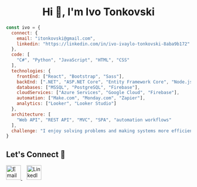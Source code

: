 <h1 align="center">Hi 👋, I'm Ivo Tonkovski</h1>

```js
const ivo = {
  connect: {
    email: "itonkovski@gmail.com",
    linkedin: "https://linkedin.com/in/ivo-ivaylo-tonkovski-8aba9b172"
  },
  code: [
    "C#", "Python", "JavaScript", "HTML", "CSS"
  ],
  technologies: {
    frontEnd: ["React", "Bootstrap", "Sass"],
    backEnd: [".NET", "ASP.NET Core", "Entity Framework Core", "Node.js", "JupyterLab"],
    databases: ["MSSQL", "PostgreSQL", "Firebase"],
    cloudServices: ["Azure Services", "Google Cloud", "Firebase"],
    automation: ["Make.com", "Monday.com", "Zapier"],
    analytics: ["Looker", "Looker Studio"]
  },
  architecture: [
    "Web API", "REST API", "MVC", "SPA", "automation workflows"
  ],
  challenge: "I enjoy solving problems and making systems more efficient through custom automation and integrations."
}
 ```
## Let's Connect 🤝

<a href="mailto:itonkovski@gmail.com" target="_blank">
  <img src="https://cdn-icons-png.flaticon.com/512/732/732200.png" alt="Email" width="40" />
</a>
&nbsp;&nbsp;
<a href="https://linkedin.com/in/ivo-ivaylo-tonkovski-8aba9b172" target="_blank">
  <img src="https://cdn2.iconfinder.com/data/icons/social-media-2285/512/1_Linkedin_unofficial_colored_svg-128.png" alt="LinkedIn" width="40" />
</a>

<!--
<h1 align="center">Hi 👋, I'm Ivo (Ivaylo) Tonkovski</h1>
<h3 align="center">itonkovski@gmail.com</h3>

<h3 align="center">Connect with me:</h3>
<p align="center">
<a href="https://linkedin.com/in/ivo-ivaylo-tonkovski-8aba9b172" target="blank"><img align="center" src="https://cdn.jsdelivr.net/npm/simple-icons@3.0.1/icons/linkedin.svg" alt="ivaylo-tonkovski-8aba9b172" height="30" width="40" /></a>
</p>

<h3 align="center">Languages and Tools:</h3>
<p align="center"> <a href="https://getbootstrap.com" target="_blank"> <img src="https://raw.githubusercontent.com/devicons/devicon/master/icons/bootstrap/bootstrap-plain-wordmark.svg" alt="bootstrap" width="40" height="40"/> </a> <a href="https://www.w3schools.com/cs/" target="_blank"> <img src="https://raw.githubusercontent.com/devicons/devicon/master/icons/csharp/csharp-original.svg" alt="csharp" width="40" height="40"/> </a> <a href="https://www.w3schools.com/css/" target="_blank"> <img src="https://raw.githubusercontent.com/devicons/devicon/master/icons/css3/css3-original-wordmark.svg" alt="css3" width="40" height="40"/> </a> <a href="https://www.docker.com/" target="_blank"> <img src="https://raw.githubusercontent.com/devicons/devicon/master/icons/docker/docker-original-wordmark.svg" alt="docker" width="40" height="40"/> </a> <a href="https://dotnet.microsoft.com/" target="_blank"> <img src="https://raw.githubusercontent.com/devicons/devicon/master/icons/dot-net/dot-net-original-wordmark.svg" alt="dotnet" width="40" height="40"/> </a> <a href="https://git-scm.com/" target="_blank"> <img src="https://www.vectorlogo.zone/logos/git-scm/git-scm-icon.svg" alt="git" width="40" height="40"/> </a> <a href="https://www.w3.org/html/" target="_blank"> <img src="https://raw.githubusercontent.com/devicons/devicon/master/icons/html5/html5-original-wordmark.svg" alt="html5" width="40" height="40"/> </a> <a href="https://developer.mozilla.org/en-US/docs/Web/JavaScript" target="_blank"> <img src="https://raw.githubusercontent.com/devicons/devicon/master/icons/javascript/javascript-original.svg" alt="javascript" width="40" height="40"/> </a> <a href="https://www.microsoft.com/en-us/sql-server" target="_blank"> <img src="https://cdn.worldvectorlogo.com/logos/microsoft-sql-server.svg" alt="mssql" width="40" height="40"/> </a>  <a href="https://postman.com" target="_blank"> <img src="https://www.vectorlogo.zone/logos/getpostman/getpostman-icon.svg" alt="postman" width="40" height="40"/> </a> <a href="https://reactjs.org/" target="_blank"> <img src="https://raw.githubusercontent.com/devicons/devicon/master/icons/react/react-original-wordmark.svg" alt="react" width="40" height="40"/> </a> <a href="https://sass-lang.com" target="_blank"> <img src="https://raw.githubusercontent.com/devicons/devicon/master/icons/sass/sass-original.svg" alt="sass" width="40" height="40"/> </a> </p>



[![Anurag's GitHub stats](https://github-readme-stats.vercel.app/api?username=itonkovski)](https://github.com/anuraghazra/github-readme-stats)

![Anurag's GitHub stats](https://github-readme-stats.vercel.app/api?username=itonkovski&show_icons=true)

[![Top Langs](https://github-readme-stats.vercel.app/api/top-langs/?username=itonkovski)](https://github.com/anuraghazra/github-readme-stats)

[![Top Langs](https://github-readme-stats.vercel.app/api/top-langs/?username=itonkovski&layout=compact)](https://github.com/anuraghazra/github-readme-stats)

![](https://img.shields.io/badge/<WORD_ON_LEFT>-<WORD_ON_RIGHT>-informational?style=flat&logo=<LOGO_NAME>&logoColor=white&color=2bbc8a)
-->
<!--
**itonkovski/itonkovski** is a ✨ _special_ ✨ repository because its `README.md` (this file) appears on your GitHub profile.

Here are some ideas to get you started:

- 🔭 I’m currently working on ...
- 🌱 I’m currently learning ...
- 👯 I’m looking to collaborate on ...
- 🤔 I’m looking for help with ...
- 💬 Ask me about ...
- 📫 How to reach me: ...
- 😄 Pronouns: ...
- ⚡ Fun fact: ...
-->
